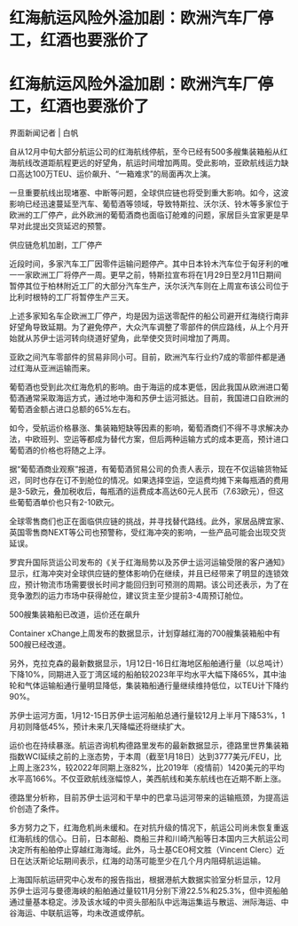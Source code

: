 # 红海航运风险外溢加剧：欧洲汽车厂停工，红酒也要涨价了

# 红海航运风险外溢加剧：欧洲汽车厂停工，红酒也要涨价了

界面新闻记者 | 白帆

自从12月中旬大部分航运公司的红海航线停航，至今已经有500多艘集装箱船从红海航线改道距航程更远的好望角，航运时间增加两周。受此影响，亚欧航线运力缺口高达100万TEU、运价飙升、“一箱难求”的局面再次上演。

一旦重要航线出现堵塞、中断等问题，全球供应链也将受到重大影响。如今，这波影响已经迅速蔓延至汽车、葡萄酒等领域，导致特斯拉、沃尔沃、铃木等多家位于欧洲的工厂停产，此外欧洲的葡萄酒商也面临订舱难的问题，家居巨头宜家更是早早对此提出交货延迟的预警。

供应链危机加剧，工厂停产

近段时间，多家汽车工厂因零件运输问题停产。其中日本铃木汽车位于匈牙利的唯一一家欧洲工厂将停产一周。更早之前，特斯拉宣布将在1月29日至2月11日期间暂停其位于柏林附近工厂的大部分汽车生产，沃尔沃汽车则在上周宣布该公司位于比利时根特的工厂将暂停生产三天。

上述多家知名车企欧洲工厂停产，均是因为运送零配件的船公司避开红海绕行南非好望角导致延期。为了避免停产，大众汽车调整了零部件的供应路线，从上个月开始就从苏伊士运河转向绕道好望角，此举使交货时间增加了两周。

亚欧之间汽车零部件的贸易非同小可。目前，欧洲汽车行业约7成的零部件都是通过红海从亚洲运输而来。

葡萄酒也受到此次红海危机的影响。由于海运的成本更低，因此我国从欧洲进口葡萄酒通常采取海运方式，通过地中海和苏伊士运河抵达。目前，我国进口自欧洲的葡萄酒金额占进口总额的65%左右。

如今，受航运价格暴涨、集装箱短缺等因素的影响，葡萄酒商们不得不寻求解决办法，中欧班列、空运等都成为替代方案，但后两种运输方式的成本更高，预计进口葡萄酒的价格也将随之上浮。

据“葡萄酒商业观察”报道，有葡萄酒贸易公司的负责人表示，现在不仅运输货物延迟，同时也存在订不到舱位的情况。如果选择空运，空运费均摊下来每瓶酒的费用是3-5欧元，叠加税收后，每瓶酒的运费成本高达60元人民币（7.63欧元），但这些葡萄酒单价也只有2-10欧元。

全球零售商们也正在面临供应链的挑战，并寻找替代路线。此外，家居品牌宜家、英国零售商NEXT等公司也预警称，受红海冲突的影响，一些产品可能会出现交货延误。

罗宾升国际货运公司发布的《关于红海局势以及苏伊士运河运输受限的客户通知》显示，红海冲突对全球供应链的整体影响仍在继续，并且已经带来了明显的连锁效应，预计物流市场需要很长时间才能回归到可预测的周期。该公司还表示，为了在竞争激烈的运力市场中获得舱位，建议货主至少提前3-4周预订舱位。

500艘集装箱船已改道，运价还在飙升

Container xChange上周发布的数据显示，计划穿越红海的700艘集装箱船中有500艘已经改道。

另外，克拉克森的最新数据显示，1月12日-16日红海地区船舶通行量（以总吨计）下降10%，同期进入亚丁湾区域的船舶较2023年平均水平大幅下降65%，其中油轮和气体运输船通行量明显降低，集装箱船通行量继续维持低位，以TEU计下降约90%。

苏伊士运河方面，1月12-15日苏伊士运河船舶总通行量较12月上半月下降53%，1月初则降低45%，预计未来几天降幅还将继续扩大。

运价也在持续暴涨。航运咨询机构德路里发布的最新数据显示，德路里世界集装箱指数WCI延续之前的上涨态势，于本周（截至1月18日）达到3777美元/FEU，比上周上涨23%，较2022年同期上涨82%，比2019年（疫情前）1420美元的平均水平高166%。不仅亚欧航线涨幅惊人，美西航线和美东航线也在近期不断上涨。

德路里分析称，目前苏伊士运河和干旱中的巴拿马运河带来的运输瓶颈，为提高运价创造了条件。

多方努力之下，红海危机尚未缓和。在对抗升级的情况下，航运公司尚未恢复重返红海航线的信心。日前，日本邮船、商船三井和川崎汽船等日本国内三大航运公司决定所有船舶停止穿越红海海域。此外，马士基CEO柯文胜（Vincent
Clerc）近日在达沃斯论坛期间表示，红海的动荡可能至少在几个月内阻碍航运运输。

上海国际航运研究中心发布的报告指出，根据港航大数据实验室分析显示，12月苏伊士运河与曼德海峡的船舶通过量较11月分别下滑22.5%和25.3%，但中资船舶通过量基本稳定。涉及该水域的中资头部船队中远海运集运与散运、洲际海运、中谷海运、中联航运等，均未改道或停航。

